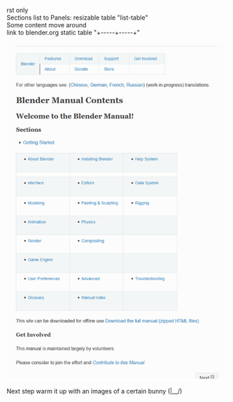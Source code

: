 rst only  
Sections list to Panels: resizable table "list-table"  
Some content move around  
link to blender.org static table "+-----+-----+"
  
![img doesn't work](/images/home_panel.png "home panel")  
  
Next step warm it up with an images of a certain bunny (|__/)
